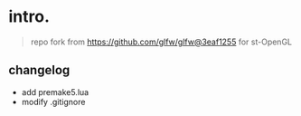 # intro.
> repo fork from https://github.com/glfw/glfw@3eaf1255 for st-OpenGL

## changelog
- add premake5.lua
- modify .gitignore
